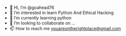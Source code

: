 - 👋 Hi, I’m @goahead76
- 👀 I’m interested in learn Python And Ethical Hacking
- 🌱 I’m currently learning python
- 💞️ I’m looking to collaborate on ...
- 📫 How to reach me youareontherightplace@gmail.com

<!---
goahead76/goahead76 is a ✨ special ✨ repository because its `README.md` (this file) appears on your GitHub profile.
You can click the Preview link to take a look at your changes.
--->
